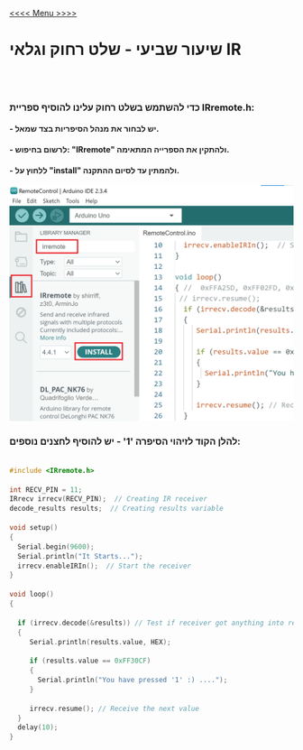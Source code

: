 [<<<< Menu >>>>](../README.md)

#  שיעור שביעי - שלט רחוק וגלאי IR 

<br><br>


### כדי להשתמש בשלט רחוק עלינו להוסיף ספריית IRremote.h:

#### - יש לבחור את מנהל הסיפריות בצד שמאל.
#### - לרשום בחיפוש: "IRremote" ולהתקין את הספרייה המתאימה.
#### - ללחוץ על "install" ולהמתין עד לסיום ההתקנה.

![image001](data/image001.png)


### להלן הקוד לזיהוי הסיפרה '1' - יש להוסיף לחצנים נוספים:

```cpp

#include <IRremote.h>

int RECV_PIN = 11;
IRrecv irrecv(RECV_PIN);  // Creating IR receiver
decode_results results;  // Creating results variable

void setup()
{
  Serial.begin(9600);
  Serial.println("It Starts...");
  irrecv.enableIRIn();  // Start the receiver
}

void loop()
{ 
 
  if (irrecv.decode(&results)) // Test if receiver got anything into results?
  {
     Serial.println(results.value, HEX);
     
     if (results.value == 0xFF30CF)
     {
       Serial.println("You have pressed '1' :) ...."); 
     }
     
     irrecv.resume(); // Receive the next value
  }
  delay(10);
}


```
